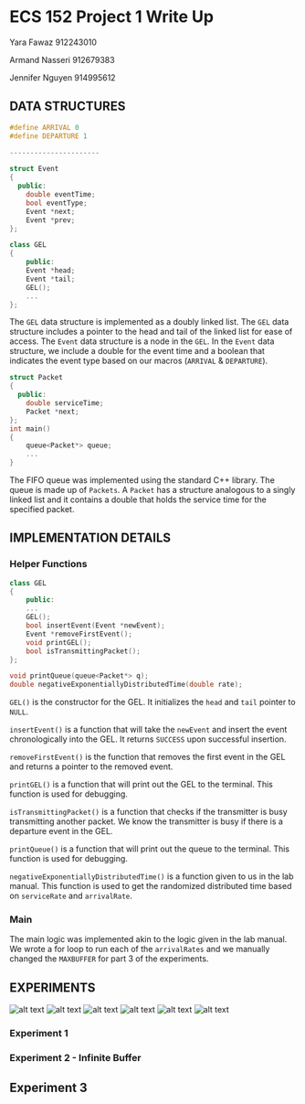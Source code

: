 # ECS 152 Project 1 Write Up

Yara Fawaz 912243010

Armand Nasseri 912679383

Jennifer Nguyen 914995612

## **DATA STRUCTURES**

```c++
#define ARRIVAL 0
#define DEPARTURE 1

----------------------

struct Event
{
  public:
    double eventTime;
    bool eventType;
    Event *next;
    Event *prev;
};

class GEL
{
    public:
    Event *head;
    Event *tail;
    GEL();
    ...
};
```

The `GEL` data structure is implemented as a doubly linked list. The `GEL` data structure includes a pointer to the head and tail of the linked list for ease of access. The `Event` data structure is a node in the `GEL`. In the `Event` data structure, we include a double for the event time and a boolean that indicates the event type based on our macros (`ARRIVAL` & `DEPARTURE`).

```c++
struct Packet
{
  public:
    double serviceTime;
    Packet *next;
};
int main()
{
    queue<Packet*> queue;
    ...
}

```

The FIFO queue was implemented using the standard C++ library.  The queue is made up of `Packets`. A `Packet` has a structure analogous to a singly linked list and it contains a double that holds the service time for the specified packet.

## **IMPLEMENTATION DETAILS**

### **Helper Functions**

```c++
class GEL
{
    public:
    ...
    GEL();
    bool insertEvent(Event *newEvent);
    Event *removeFirstEvent();
    void printGEL();
    bool isTransmittingPacket();
};

void printQueue(queue<Packet*> q);
double negativeExponentiallyDistributedTime(double rate);

```

`GEL()` is the constructor for the GEL. It initializes the `head` and `tail` pointer to `NULL`.

`insertEvent()` is a function that will take the `newEvent` and insert the event chronologically into the GEL. It returns `SUCCESS` upon successful insertion.

`removeFirstEvent()` is the function that removes the first event in the GEL and returns a pointer to the removed event.

`printGEL()` is a function that will print out the GEL to the terminal. This function is used for debugging.

`isTransmittingPacket()` is a function that checks if the transmitter is busy transmitting another packet. We know the transmitter is busy if there is a departure event in the GEL.

`printQueue()` is a function that will print out the queue to the terminal. This function is used for debugging.

`negativeExponentiallyDistributedTime()` is a function given to us in the lab manual. This function is used to get the randomized distributed time based on `serviceRate` and `arrivalRate`.

### **Main**

The main logic was implemented akin to the logic given in the lab manual. We wrote a for loop to run each of the `arrivalRates` and we manually changed the `MAXBUFFER` for part 3 of the experiments.

## **EXPERIMENTS**
![alt text][infiniteBuffer]
![alt text][buffer=1]
![alt text][buffer=20]
![alt text][buffer=30]
![alt text][exp2meanQueueLength]
![alt text][exp2utilization]

### Experiment 1
[infiniteBuffer]:https://github.com/Armand42/ECS152A/blob/master/infinite%20buffer.png

### Experiment 2 - Infinite Buffer
[exp2meanQueueLength]:https://github.com/Armand42/ECS152A/blob/master/exp2-meanQueueLength.png
[exp2utilization]:https://github.com/Armand42/ECS152A/blob/master/exp2-serverUtilization.png

## Experiment 3
[buffer=1]:https://github.com/Armand42/ECS152A/blob/master/buffer%3D1.png
[buffer=20]:https://github.com/Armand42/ECS152A/blob/master/buffer%3D20.png
[buffer=30]:https://github.com/Armand42/ECS152A/blob/master/buffer%3D30.png
